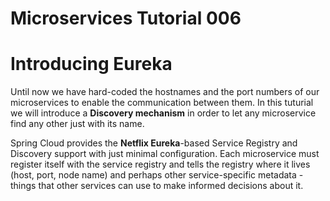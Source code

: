 # Microservices Tutorial 006
# Introducing Eureka 
Until now we have hard-coded the hostnames and the port numbers of our microservices to enable the communication between them.
In this tuturial we will introduce a **Discovery mechanism** in order to let any microservice find any other just with its name.

Spring Cloud provides the **Netflix Eureka**-based Service Registry and Discovery support with just minimal configuration. 
Each microservice must register itself with the service registry and tells the registry where it lives (host, port, node name) and perhaps other service-specific metadata - things that other services can use to make informed decisions about it. 
<!--stackedit_data:
eyJoaXN0b3J5IjpbLTMwNTM1NjkxLDMyNzE2NjA1MiwtMjUwMD
g1OTU1LDg0OTc4NzIwLC0xNDU3NjQ5NjI5XX0=
-->